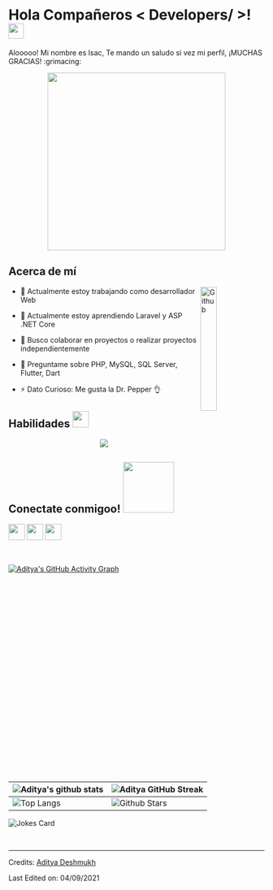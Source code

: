 <h1> Hola Compañeros < Developers/ >! <img src = "https://raw.githubusercontent.com/MartinHeinz/MartinHeinz/master/wave.gif" width = 30px> </h1>
<p align='center'>
</p>

<div size='20px'> Alooooo! Mi nombre es Isac, Te mando un saludo si vez mi perfil, ¡MUCHAS GRACIAS! :grimacing: 
</div>

<p align="center">
  <img src="https://media.tenor.com/AGoJL8iLP5UAAAAi/akselav-cat.gif" width="350px">
</p>

<h2>Acerca de mí</h2>


<img width="25%" align="right" alt="Github" src="https://www.svgrepo.com/show/311879/cat-with-wry-smile.svg" />

- 🔭 Actualmente estoy trabajando como desarrollador Web
  
- 🌱 Actualmente estoy aprendiendo Laravel y ASP .NET Core
  
- 👯 Busco colaborar en proyectos o realizar proyectos independientemente
  
- 💬 Preguntame sobre PHP, MySQL, SQL Server, Flutter, Dart
  
- ⚡ Dato Curioso: Me gusta la Dr. Pepper :ok_hand:

<h2> Habilidades <img src = "https://media2.giphy.com/media/QssGEmpkyEOhBCb7e1/giphy.gif?cid=ecf05e47a0n3gi1bfqntqmob8g9aid1oyj2wr3ds3mg700bl&rid=giphy.gif" width = 32px> </h2>
<p align="center">
  <a href="https://skillicons.dev">
    <img src="https://skillicons.dev/icons?i=laravel,php,html,css,scss,javascript,dotnet,cs,mysql,flutter,dart,nodejs,npm,git" />
  </a>
</p>


<h2> Conectate conmigoo! <img src='https://raw.githubusercontent.com/ShahriarShafin/ShahriarShafin/main/Assets/handshake.gif' width="100px"> </h2>
<a href = 'https://www.facebook.com/isac.montes.273710'> <img width = '32px' align= 'center' src="https://www.svgrepo.com/show/382721/facebook.svg"/></a> 
<a href = 'https://www.instagram.com/isac_montes_1/'> <img width = '32px' align= 'center' src="https://www.svgrepo.com/show/157806/instagram.svg"/></a> 
<a href = 'https://github.com/KunaiYJ'> <img width = '32px' align= 'center' src="https://www.svgrepo.com/show/475654/github-color.svg"/></a> 

  
<br>
<br>
  <br>
  
[![Aditya's GitHub Activity Graph](https://activity-graph.herokuapp.com/graph?username=Aditya664&theme=tokyonight)](https://git.io/praveenscience)

| ![Aditya's github stats](https://github-readme-stats.vercel.app/api?username=Aditya664&show_icons=true&theme=tokyonight) | ![Aditya GitHub Streak](https://github-readme-streak-stats.herokuapp.com/?user=Aditya664&theme=tokyonight) |
| --- | --- |
| ![Top Langs](https://github-readme-stats.vercel.app/api/top-langs/?username=Aditya664&theme=tokyonight) | ![Github Stars](https://github-readme-stats.vercel.app/api?username=Aditya664&show_icons=true&locale=en&count_private=true&hide_rank=true&custom_title=My%20GitHub%20Stats&disable_animations=true&theme=tokyonight) |

![Jokes Card](https://readme-jokes.vercel.app/api?theme=tokyonight)


<br>


-----
Credits: [Aditya Deshmukh](https://github.com/Aditya664)

Last Edited on: 04/09/2021
